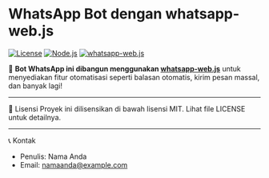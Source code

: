 # WhatsApp Bot dengan whatsapp-web.js

[![License](https://img.shields.io/badge/license-MIT-green.svg)](LICENSE)
[![Node.js](https://img.shields.io/badge/node-%3E%3D14.x-brightgreen)](https://nodejs.org/)
[![whatsapp-web.js](https://img.shields.io/badge/whatsapp--web.js-v1.18.5-blue)](https://github.com/pedroslopez/whatsapp-web.js)

🚀 **Bot WhatsApp ini dibangun menggunakan [whatsapp-web.js](https://github.com/pedroslopez/whatsapp-web.js)** untuk menyediakan fitur otomatisasi seperti balasan otomatis, kirim pesan massal, dan banyak lagi!

---

📜 Lisensi
Proyek ini dilisensikan di bawah lisensi MIT. Lihat file LICENSE untuk detailnya.

---

📞 Kontak
- Penulis: Nama Anda
- Email: namaanda@example.com
